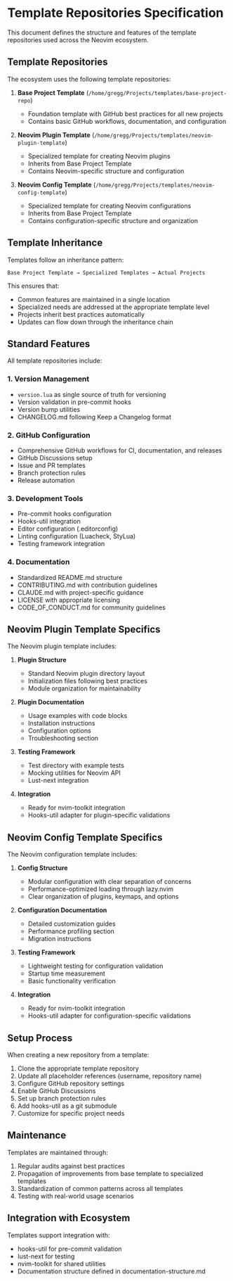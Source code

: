 # Template Repositories Specification

This document defines the structure and features of the template repositories used across the Neovim ecosystem.

## Template Repositories

The ecosystem uses the following template repositories:

1. **Base Project Template** (`/home/gregg/Projects/templates/base-project-repo`)
   - Foundation template with GitHub best practices for all new projects
   - Contains basic GitHub workflows, documentation, and configuration

2. **Neovim Plugin Template** (`/home/gregg/Projects/templates/neovim-plugin-template`)
   - Specialized template for creating Neovim plugins
   - Inherits from Base Project Template
   - Contains Neovim-specific structure and configuration

3. **Neovim Config Template** (`/home/gregg/Projects/templates/neovim-config-template`)
   - Specialized template for creating Neovim configurations
   - Inherits from Base Project Template
   - Contains configuration-specific structure and organization

## Template Inheritance

Templates follow an inheritance pattern:
```
Base Project Template → Specialized Templates → Actual Projects
```

This ensures that:
- Common features are maintained in a single location
- Specialized needs are addressed at the appropriate template level
- Projects inherit best practices automatically
- Updates can flow down through the inheritance chain

## Standard Features

All template repositories include:

### 1. Version Management
- `version.lua` as single source of truth for versioning
- Version validation in pre-commit hooks
- Version bump utilities
- CHANGELOG.md following Keep a Changelog format

### 2. GitHub Configuration
- Comprehensive GitHub workflows for CI, documentation, and releases
- GitHub Discussions setup
- Issue and PR templates
- Branch protection rules
- Release automation

### 3. Development Tools
- Pre-commit hooks configuration
- Hooks-util integration
- Editor configuration (.editorconfig)
- Linting configuration (Luacheck, StyLua)
- Testing framework integration

### 4. Documentation
- Standardized README.md structure
- CONTRIBUTING.md with contribution guidelines
- CLAUDE.md with project-specific guidance
- LICENSE with appropriate licensing
- CODE_OF_CONDUCT.md for community guidelines

## Neovim Plugin Template Specifics

The Neovim plugin template includes:

1. **Plugin Structure**
   - Standard Neovim plugin directory layout
   - Initialization files following best practices
   - Module organization for maintainability

2. **Plugin Documentation**
   - Usage examples with code blocks
   - Installation instructions
   - Configuration options
   - Troubleshooting section

3. **Testing Framework**
   - Test directory with example tests
   - Mocking utilities for Neovim API
   - Lust-next integration

4. **Integration**
   - Ready for nvim-toolkit integration
   - Hooks-util adapter for plugin-specific validations

## Neovim Config Template Specifics

The Neovim configuration template includes:

1. **Config Structure**
   - Modular configuration with clear separation of concerns
   - Performance-optimized loading through lazy.nvim
   - Clear organization of plugins, keymaps, and options

2. **Configuration Documentation**
   - Detailed customization guides
   - Performance profiling section
   - Migration instructions

3. **Testing Framework**
   - Lightweight testing for configuration validation
   - Startup time measurement
   - Basic functionality verification

4. **Integration**
   - Ready for nvim-toolkit integration
   - Hooks-util adapter for configuration-specific validations

## Setup Process

When creating a new repository from a template:

1. Clone the appropriate template repository
2. Update all placeholder references (username, repository name)
3. Configure GitHub repository settings
4. Enable GitHub Discussions
5. Set up branch protection rules
6. Add hooks-util as a git submodule
7. Customize for specific project needs

## Maintenance

Templates are maintained through:

1. Regular audits against best practices
2. Propagation of improvements from base template to specialized templates
3. Standardization of common patterns across all templates
4. Testing with real-world usage scenarios

## Integration with Ecosystem

Templates support integration with:
- hooks-util for pre-commit validation
- lust-next for testing
- nvim-toolkit for shared utilities
- Documentation structure defined in documentation-structure.md